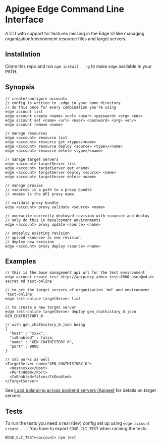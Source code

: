 # Apigee Edge Command Line Interface

A CLI with support for features missing in the Edge UI like managing
organization/environment resource files and target servers.

## Installation

Clone this repo and run `npm install . -g`
to make `edge` available in your PATH.

## Synopsis

```
// create/configure accounts
// config is written to .edge in your home directory
// do this once for every combination you're using
edge account list
edge account create <name> <url> <user> <password> <org> <env>
edge account set <name> <url> <user> <password> <org> <env>
edge account remove <name>

// manage resources
edge <account> resource list
edge <account> resource get <type>/<name>
edge <account> resource deploy <source> <type>/<name>
edge <account> resource delete <type>/<name>

// manage target servers
edge <account> targetServer list
edge <account> targetServer get <name>
edge <account> targetServer deploy <source> <name>
edge <account> targetServer delete <name>

// manage proxies
// <source> is a path to a proxy bundle
// <name> is the API proxy name

// validate proxy bundle
edge <account> proxy validate <source> <name>

// overwrite currently deployed revision with <source> and deploy
// only do this in development environments
edge <account> proxy update <source> <name>

// undeploy existing revision
// upload <source> as new revision
// deploy new revision
edge <account> proxy deploy <source> <name>
```

## Examples

```
// this is the base management api url for the test environment
edge account create test http://apiproxy-admin-test:8080 user@md.de secret md test-online

// to get the target servers of organization 'md' and environment 'test-online'
edge test-online targetServer list

// to create a new target server
edge test-online targetServer deploy gen_chathistory_0.json GEN_CHATHISTORY_0

// with gen_chathistory_0.json being
{
  "host" : "xxxx",
  "isEnabled" : false,
  "name" : "GEN_CHATHISTORY_0",
  "port" : 9000
}

// xml works as well
<TargetServer name="GEN_CHATHISTORY_0">
  <Host>xxxx</Host>
  <Port>9000</Port>
  <IsEnabled>false</IsEnabled>
</TargetServer>
```

See [Load balancing across backend servers (Apigee)]( http://docs.apigee.com/docs/api-services/content/api-services/content/load-balancing-across-backend-servers) for details on target servers.

## Tests

To run the tests you need a real (dev) config set up using `edge account create ...`.
You have to export `EDGE_CLI_TEST` when running the tests:

```
EDGE_CLI_TEST=<account> npm test
```
